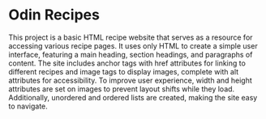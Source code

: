 # Odin Recipes
This project is a basic HTML recipe website that serves as a resource for accessing various recipe pages. It uses only HTML to create a simple user interface, featuring a main heading, section headings, and paragraphs of content. The site includes anchor tags with href attributes for linking to different recipes and image tags to display images, complete with alt attributes for accessibility. To improve user experience, width and height attributes are set on images to prevent layout shifts while they load. Additionally, unordered and ordered lists are created, making the site easy to navigate.
